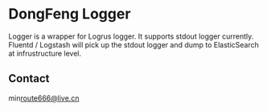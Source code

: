 # DongFeng Logger

Logger is a wrapper for Logrus logger. It supports stdout logger currently. Fluentd / Logstash will pick up the stdout logger and dump to ElasticSearch at infrustructure level.

## Contact

min<route666@live.cn>